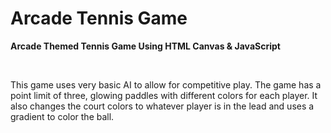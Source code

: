 # Arcade Tennis Game
**Arcade Themed Tennis Game Using HTML Canvas &amp; JavaScript**

<br>

This game uses very basic AI to allow for competitive play.
The game has a point limit of three, glowing paddles with different colors for each player.
It also changes the court colors to whatever player is in the lead and uses a gradient to color the ball.
